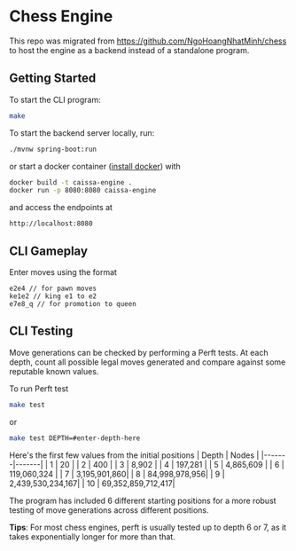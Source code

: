 # Chess Engine

This repo was migrated from https://github.com/NgoHoangNhatMinh/chess to host the engine as a backend instead of a standalone program.

## Getting Started

To start the CLI program:

```bash
make
```

To start the backend server locally, run:

```bash
./mvnw spring-boot:run
```

or start a docker container ([install docker](https://docs.docker.com/desktop/setup/install/windows-install/)) with

```bash
docker build -t caissa-engine .
docker run -p 8080:8080 caissa-engine
```

and access the endpoints at

```
http://localhost:8080
```

## CLI Gameplay

Enter moves using the format

```
e2e4 // for pawn moves
ke1e2 // king e1 to e2
e7e8_q // for promotion to queen
```

## CLI Testing

Move generations can be checked by performing a Perft tests. At each depth, count all possible legal moves generated and compare against some reputable known values.

To run Perft test

```bash
make test
```

or

```bash
make test DEPTH=#enter-depth-here
```

Here's the first few values from the initial positions
| Depth | Nodes |
|-------|-------|
| 1 | 20 |
| 2 | 400 |
| 3 | 8,902 |
| 4 | 197,281 |
| 5 | 4,865,609 |
| 6 | 119,060,324 |
| 7 | 3,195,901,860|
| 8 | 84,998,978,956|
| 9 | 2,439,530,234,167|
| 10 | 69,352,859,712,417|

The program has included 6 different starting positions for a more robust testing of move generations across different positions.

**Tips**: For most chess engines, perft is usually tested up to depth 6 or 7, as it takes exponentially longer for more than that.
